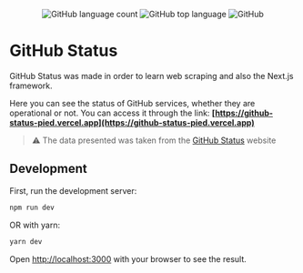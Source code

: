 <p align="center">
  <img alt="GitHub language count" src="https://img.shields.io/github/languages/count/AlexBorgesDev/github-status" />
  <img alt="GitHub top language" src="https://img.shields.io/github/languages/top/AlexBorgesDev/github-status" />
  <img alt="GitHub" src="https://img.shields.io/github/license/AlexBorgesDev/github-status" />
</p>

# GitHub Status

GitHub Status was made in order to learn web scraping and also the Next.js framework.

Here you can see the status of GitHub services, whether they are operational or not. You can access it through the link: **[https://github-status-pied.vercel.app](https://github-status-pied.vercel.app)**

> :warning: The data presented was taken from the [GitHub Status](https://www.githubstatus.com/) website

## Development

First, run the development server:

```bash
npm run dev
```

OR with yarn:

```bash
yarn dev
```

Open [http://localhost:3000](http://localhost:3000) with your browser to see the result.

